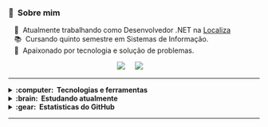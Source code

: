  

### :space_invader: &nbsp;Sobre mim

&nbsp;&nbsp;&nbsp;:hammer: &nbsp;Atualmente trabalhando como Desenvolvedor .NET na [Localiza](https://www.localiza.com/) \
&nbsp;&nbsp;&nbsp;:books: &nbsp;Cursando quinto semestre em Sistemas de Informação.\
&nbsp;&nbsp;&nbsp;:heartbeat: &nbsp;Apaixonado por tecnologia e solução de problemas.

<p align="center">
  <a href="mailto:jefferson.vinicius.souza@gmail.com?subject=Olá%20Jefferson%20Vinicius"><img src="https://img.shields.io/badge/gmail-%23D14836.svg?&style=for-the-badge&logo=gmail&logoColor=white" /></a>&nbsp;&nbsp;&nbsp;&nbsp;
  <a href="https://www.linkedin.com/in/jeffvinicius/"><img src="https://img.shields.io/badge/linkedin-%230077B5.svg?&style=for-the-badge&logo=linkedin&logoColor=white" /></a>&nbsp;&nbsp;&nbsp;&nbsp;
<hr/>

<details>
  <summary><b>:computer: &nbsp;Tecnologias e ferramentas</b></summary>
  <br/>

**Databases**  
  
&nbsp;
[<img src="https://img.shields.io/badge/Microsoft%20SQL%20Sever-282C34?&logo=microsoft%20sql%20server&logoColor=white" alt="C# logo" title="C#" height="25" />][tech_tools_anchor]
&nbsp;
[<img src="https://img.shields.io/badge/Postgre SQL-282C34?&logo=postgresql&logoColor=white" alt="Postgre SQL logo" title="Postgre SQL" height="25" />][tech_tools_anchor]
&nbsp;
[<img src="https://img.shields.io/badge/Oracle-282C34?&logo=oracle&logoColor=white" alt="Oracle" title="Oracle" height="25" />][tech_tools_anchor]
&nbsp;
[<img src="https://img.shields.io/badge/Mongo DB-282C34?&logo=mongodb&logoColor=white" alt="Mongo DB logo" title="Mongo DB" height="25" />][tech_tools_anchor]
&nbsp;
  
**Back-end**  
 
&nbsp;
[<img src="https://img.shields.io/badge/-282C34?&logo=c-sharp&logoColor=white" alt="C# logo" title="C#" height="25" />][tech_tools_anchor]
&nbsp;
[<img src="https://img.shields.io/badge/-282C34?logo=.NET&logoColor=white" alt=".NET logo" title=".NET" height="25" />][tech_tools_anchor]
&nbsp;
[<img src="https://img.shields.io/badge/Dapper-282C34?" height="25" />][tech_tools_anchor]
&nbsp;
[<img src="https://img.shields.io/badge/Entity Framework Core-282C34?" height="25" />][tech_tools_anchor]
&nbsp;
[<img src="https://img.shields.io/badge/NHibernate-282C34?" height="25" />][tech_tools_anchor]
&nbsp;
[<img src="https://img.shields.io/badge/API REST-282C34?" height="25" />][tech_tools_anchor]
&nbsp;
[<img src="https://img.shields.io/badge/API SOAP-282C34?" height="25" />][tech_tools_anchor]
&nbsp;
  
**Front-end** 

&nbsp;
[<img src="https://img.shields.io/badge/HTML5-282C34?logo=html5&logoColor=white" alt="HTML5 logo" title="HTML5" height="25" />][tech_tools_anchor]
&nbsp;
[<img src="https://img.shields.io/badge/CSS3-282C34?logo=css3&logoColor=white" alt="CSS3 logo" title="CSS3" height="25" />][tech_tools_anchor]
&nbsp;
[<img src="https://img.shields.io/badge/JavaScript-282C34?logo=javascript&logoColor=white" alt="JavaScript logo" title="JavaScript" height="25" />][tech_tools_anchor]
&nbsp;
[<img src="https://img.shields.io/badge/JQuery-282C34?logo=jQuery&logoColor=white" alt="JQuery logo" title="JQuery" height="25" />][tech_tools_anchor]
&nbsp;
[<img src="https://img.shields.io/badge/Bootstrap-282C34?logo=bootstrap&logoColor=white" alt="Bootstrap logo" title="Bootstrap" height="25" />][tech_tools_anchor]
&nbsp;
[<img src="https://img.shields.io/badge/Adobe XD-282C34?logo=Adobe%20XD&logoColor=white" alt="Adobe XD logo" title="Adobe XD" height="25" />][tech_tools_anchor]
  
 **Tools** 
  
&nbsp;
[<img src="https://img.shields.io/badge/Visual Studio-282C34?logo=visual-studio&logoColor=white" alt="Visual Studio" title="Visual Studio" height="25" />][tech_tools_anchor]
&nbsp;
[<img src="https://img.shields.io/badge/VS Code-282C34?logo=visual-studio-code&logoColor=white" alt="VS Code" title="VS Code" height="25" />][tech_tools_anchor]
&nbsp;
[<img src="https://img.shields.io/badge/Postman-282C34?logo=postman&logoColor=white" alt="Postman logo" title="Postman" height="25" />][tech_tools_anchor]
&nbsp;
[<img src="https://img.shields.io/badge/Soap UI-282C34?" height="25" />][tech_tools_anchor]
&nbsp;
[<img src="https://img.shields.io/badge/Git-282C34?logo=git&logoColor=white" alt="git logo" title="git" height="25" />][tech_tools_anchor]
&nbsp;
[<img src="https://img.shields.io/badge/Github-282C34?logo=github&logoColor=white" alt="github logo" title="github" height="25" />][tech_tools_anchor]
&nbsp;
[<img src="https://img.shields.io/badge/Bitbucket-282C34?logo=bitbucket&logoColor=white" alt="bitbucket logo" title="bitbucket" height="25" />][tech_tools_anchor]
&nbsp;
[<img src="https://img.shields.io/badge/Jira-282C34?logo=jira&logoColor=white" alt="jira logo" title="jira" height="25" />][tech_tools_anchor]
&nbsp;
</details>  
  
<details>
  <summary><b>:brain: &nbsp;Estudando atualmente</b></summary>
  <br/>

&nbsp;
[<img src="https://img.shields.io/badge/RabbitMQ-282C34?logo=rabbitmq&logoColor=white" alt="RabbitMQ logo" title="RabbitMQ" height="25" />][tech_tools_anchor]
&nbsp;
[<img src="https://img.shields.io/badge/Docker-282C34?logo=docker&logoColor=white" alt="docker logo" title="docker" height="25" />][tech_tools_anchor]
&nbsp;
[<img src="https://img.shields.io/badge/Kubernetes-282C34?logo=kubernetes&logoColor=white" alt="kubernetes logo" title="kubernetes" height="25" />][tech_tools_anchor]
&nbsp;
[<img src="https://img.shields.io/badge/TypeScript-282C34?logo=typescript&logoColor=white" alt="typescript logo" title="typescript" height="25" />][tech_tools_anchor]
&nbsp;
[<img src="https://img.shields.io/badge/Angular-282C34?logo=angular&logoColor=white" alt="angular logo" title="angular" height="25" />][tech_tools_anchor]
&nbsp;
  
</details>

<details>
  <summary><b>:gear: &nbsp;Estatisticas do GitHub</b></summary>
  <br/>
    <p align="center">
        <img height="137px" src="https://github-readme-streak-stats.herokuapp.com/?user=Jeff-vinicius&hide_border=true&theme=nightowl" />
    </p>
    <p align="center">
        <img height="137px" src="https://github-readme-stats.vercel.app/api?username=Jeff-vinicius&hide_title=true&hide_border=true&show_icons=true&include_all_commits=true&count_private=true&line_height=21&theme=nightowl" /> <img height="137px" src="https://github-readme-stats.vercel.app/api/top-langs/?username=Jeff-vinicius&hide=html&hide_title=true&hide_border=true&layout=compact&langs_count=8&theme=nightowl" />
    </p>
</details>

<hr/>
<br/>


[tech_tools_anchor]: #Sobre--
